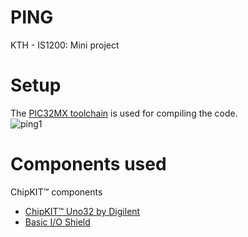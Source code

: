 # PING
KTH - IS1200: Mini project



# Setup
The [PIC32MX toolchain](https://github.com/is1200-example-projects/mcb32tools) is used for compiling the code.
<br>
![ping1](https://user-images.githubusercontent.com/62188976/77232707-040ca400-6ba3-11ea-9172-3131d918335f.jpg)

# Components used
ChipKIT™ components
<br>
- [ChipKIT™ Uno32 by Digilent](http://chipkit.net/wpcproduct/chipkit-uno32/)
- [Basic I/O Shield](http://chipkit.net/wpcproduct/chipkit-basic-io-shield/)
    
    
    

